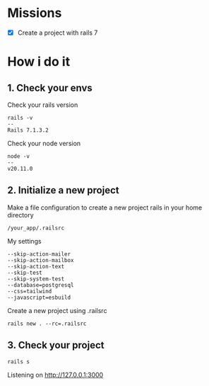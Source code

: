 # Missions
- [x] Create a project with rails 7

# How i do it
## 1. Check your envs
Check your rails version
```
rails -v
-- 
Rails 7.1.3.2
```
Check your node version
```
node -v
--
v20.11.0
```

## 2. Initialize a new project
Make a file configuration to create a new project rails in your home directory

```
/your_app/.railsrc
```
My settings
```
--skip-action-mailer
--skip-action-mailbox
--skip-action-text
--skip-test
--skip-system-test
--database=postgresql
--css=tailwind
--javascript=esbuild
```

Create a new project using .railsrc
```
rails new . --rc=.railsrc
```

## 3. Check your project
```
rails s
```
Listening on http://127.0.0.1:3000
